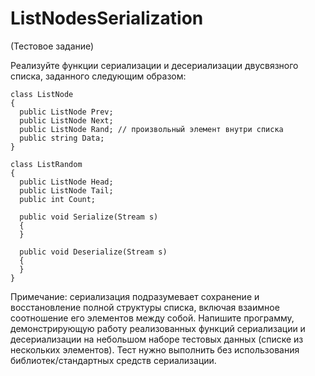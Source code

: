 # ListNodesSerialization
(Тестовое задание)

Реализуйте функции сериализации и десериализации двусвязного списка, заданного следующим образом:

    class ListNode
    {
      public ListNode Prev;
      public ListNode Next;
      public ListNode Rand; // произвольный элемент внутри списка
      public string Data;
    }

    class ListRandom
    {
      public ListNode Head;
      public ListNode Tail;
      public int Count;

      public void Serialize(Stream s)
      {
      }

      public void Deserialize(Stream s)
      {
      }
    }

Примечание: сериализация подразумевает сохранение и восстановление полной структуры списка, включая взаимное соотношение его элементов между собой.
Напишите программу, демонстрирующую работу реализованных функций сериализации и десериализации на небольшом наборе тестовых данных (списке из нескольких элементов).
Тест нужно выполнить без использования библиотек/стандартных средств сериализации.
